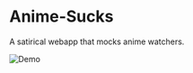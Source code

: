 # Anime-Sucks
A satirical webapp that mocks anime watchers.

![Demo]("file:///C:/Users/tarek/Downloads/2019-10-1211-08-53.gif")



